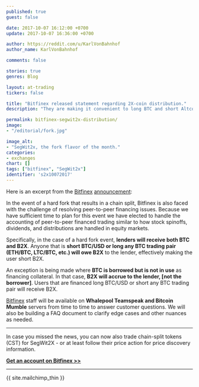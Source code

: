 ```yaml
---
published: true
guest: false

date: 2017-10-07 16:12:00 +0700
update: 2017-10-07 16:36:00 +0700

author: https://reddit.com/u/KarlVonBahnhof
author_name: KarlVonBahnhof

comments: false

stories: true
genres: Blog

layout: at-trading
tickers: false

title: "Bitfinex released statement regarding 2X-coin distribution."
description: "They are making it convenient to long BTC and short Altcoin/BTC ratios if you care to get as much SegWit2x-coin as you can."

permalink: bitfinex-segwit2x-distribution/
image:
- "/editorial/fork.jpg"

image_alt:
- "SegWit2x, the fork flavor of the month."
categories:
- exchanges
chart: []
tags: ["bitfinex", "SegWit2x"]
identifier: 's2x10072017'
---
```



Here is an excerpt from the [Bitfinex](https://www.bitfinex.com/?refcode=5egV78YtlC) [announcement](https://www.bitfinex.com/posts/223/review):

In the event of a hard fork that results in a chain split, Bitfinex is also faced with the challenge of resolving peer-to-peer financing issues. Because we have sufficient time to plan for this event we have elected to handle the accounting of peer-to-peer financed trading similar to how stock spinoffs, dividends, and distributions are handled in equity markets.

Specifically, in the case of a hard fork event, **lenders will receive both BTC and B2X**. Anyone that is **short BTC/USD or long any BTC trading pair (ETH/BTC, LTC/BTC, etc.) will owe B2X** to the lender, effectively making the user short B2X.

An exception is being made where **BTC is borrowed but is not in use** as financing collateral. In that case, **B2X will accrue to the lender, [not the borrower]**. Users that are financed long BTC/USD or short any BTC trading pair will receive B2X.

[Bitfinex](https://www.bitfinex.com/?refcode=5egV78YtlC) staff will be available on **Whalepool Teamspeak and Bitcoin Mumble** servers from time to time to answer customer questions. We will also be building a FAQ document to clarify edge cases and other nuances as needed.

_________________

In case you missed the news, you can now also trade chain-split tokens (CST) for SegWit2X - or at least follow their price action for price discovery information.

**[Get an account on Bitfinex >>](https://www.bitfinex.com/?refcode=5egV78YtlC)**

_________________



{{ site.mailchimp_thin }}

<p>&nbsp;</p>
